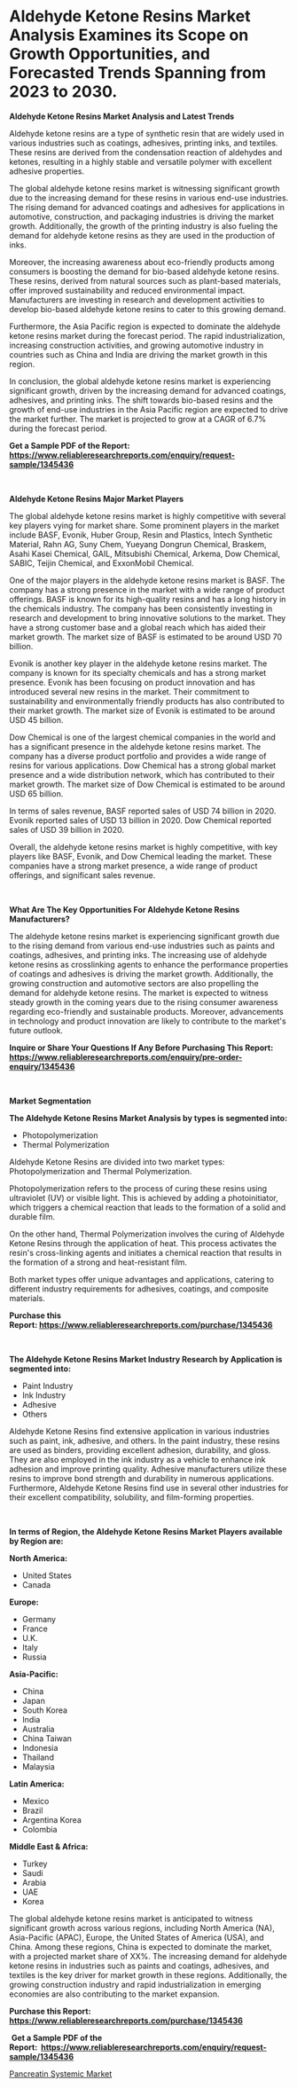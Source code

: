 <p><h1>Aldehyde Ketone Resins Market Analysis Examines its Scope on Growth Opportunities, and Forecasted Trends Spanning from 2023 to 2030.</h1></p><p><strong>Aldehyde Ketone Resins Market Analysis and Latest Trends</strong></p>
<p><p>Aldehyde ketone resins are a type of synthetic resin that are widely used in various industries such as coatings, adhesives, printing inks, and textiles. These resins are derived from the condensation reaction of aldehydes and ketones, resulting in a highly stable and versatile polymer with excellent adhesive properties.</p><p>The global aldehyde ketone resins market is witnessing significant growth due to the increasing demand for these resins in various end-use industries. The rising demand for advanced coatings and adhesives for applications in automotive, construction, and packaging industries is driving the market growth. Additionally, the growth of the printing industry is also fueling the demand for aldehyde ketone resins as they are used in the production of inks.</p><p>Moreover, the increasing awareness about eco-friendly products among consumers is boosting the demand for bio-based aldehyde ketone resins. These resins, derived from natural sources such as plant-based materials, offer improved sustainability and reduced environmental impact. Manufacturers are investing in research and development activities to develop bio-based aldehyde ketone resins to cater to this growing demand.</p><p>Furthermore, the Asia Pacific region is expected to dominate the aldehyde ketone resins market during the forecast period. The rapid industrialization, increasing construction activities, and growing automotive industry in countries such as China and India are driving the market growth in this region.</p><p>In conclusion, the global aldehyde ketone resins market is experiencing significant growth, driven by the increasing demand for advanced coatings, adhesives, and printing inks. The shift towards bio-based resins and the growth of end-use industries in the Asia Pacific region are expected to drive the market further. The market is projected to grow at a CAGR of 6.7% during the forecast period.</p></p>
<p><strong>Get a Sample PDF of the Report:&nbsp; <a href="https://www.reliableresearchreports.com/enquiry/request-sample/1345436">https://www.reliableresearchreports.com/enquiry/request-sample/1345436</a></strong></p>
<p>&nbsp;</p>
<p><strong>Aldehyde Ketone Resins Major Market Players</strong></p>
<p><p>The global aldehyde ketone resins market is highly competitive with several key players vying for market share. Some prominent players in the market include BASF, Evonik, Huber Group, Resin and Plastics, Intech Synthetic Material, Rahn AG, Suny Chem, Yueyang Dongrun Chemical, Braskem, Asahi Kasei Chemical, GAIL, Mitsubishi Chemical, Arkema, Dow Chemical, SABIC, Teijin Chemical, and ExxonMobil Chemical.</p><p>One of the major players in the aldehyde ketone resins market is BASF. The company has a strong presence in the market with a wide range of product offerings. BASF is known for its high-quality resins and has a long history in the chemicals industry. The company has been consistently investing in research and development to bring innovative solutions to the market. They have a strong customer base and a global reach which has aided their market growth. The market size of BASF is estimated to be around USD 70 billion.</p><p>Evonik is another key player in the aldehyde ketone resins market. The company is known for its specialty chemicals and has a strong market presence. Evonik has been focusing on product innovation and has introduced several new resins in the market. Their commitment to sustainability and environmentally friendly products has also contributed to their market growth. The market size of Evonik is estimated to be around USD 45 billion.</p><p>Dow Chemical is one of the largest chemical companies in the world and has a significant presence in the aldehyde ketone resins market. The company has a diverse product portfolio and provides a wide range of resins for various applications. Dow Chemical has a strong global market presence and a wide distribution network, which has contributed to their market growth. The market size of Dow Chemical is estimated to be around USD 65 billion.</p><p>In terms of sales revenue, BASF reported sales of USD 74 billion in 2020. Evonik reported sales of USD 13 billion in 2020. Dow Chemical reported sales of USD 39 billion in 2020.</p><p>Overall, the aldehyde ketone resins market is highly competitive, with key players like BASF, Evonik, and Dow Chemical leading the market. These companies have a strong market presence, a wide range of product offerings, and significant sales revenue.</p></p>
<p>&nbsp;</p>
<p><strong>What Are The Key Opportunities For Aldehyde Ketone Resins Manufacturers?</strong></p>
<p><p>The aldehyde ketone resins market is experiencing significant growth due to the rising demand from various end-use industries such as paints and coatings, adhesives, and printing inks. The increasing use of aldehyde ketone resins as crosslinking agents to enhance the performance properties of coatings and adhesives is driving the market growth. Additionally, the growing construction and automotive sectors are also propelling the demand for aldehyde ketone resins. The market is expected to witness steady growth in the coming years due to the rising consumer awareness regarding eco-friendly and sustainable products. Moreover, advancements in technology and product innovation are likely to contribute to the market's future outlook.</p></p>
<p><strong>Inquire or Share Your Questions If Any Before Purchasing This Report: <a href="https://www.reliableresearchreports.com/enquiry/pre-order-enquiry/1345436">https://www.reliableresearchreports.com/enquiry/pre-order-enquiry/1345436</a></strong></p>
<p>&nbsp;</p>
<p><strong>Market Segmentation</strong></p>
<p><strong>The Aldehyde Ketone Resins Market Analysis by types is segmented into:</strong></p>
<p><ul><li>Photopolymerization</li><li>Thermal Polymerization</li></ul></p>
<p><p>Aldehyde Ketone Resins are divided into two market types: Photopolymerization and Thermal Polymerization. </p><p>Photopolymerization refers to the process of curing these resins using ultraviolet (UV) or visible light. This is achieved by adding a photoinitiator, which triggers a chemical reaction that leads to the formation of a solid and durable film.</p><p>On the other hand, Thermal Polymerization involves the curing of Aldehyde Ketone Resins through the application of heat. This process activates the resin's cross-linking agents and initiates a chemical reaction that results in the formation of a strong and heat-resistant film.</p><p>Both market types offer unique advantages and applications, catering to different industry requirements for adhesives, coatings, and composite materials.</p></p>
<p><strong>Purchase this Report:&nbsp;<a href="https://www.reliableresearchreports.com/purchase/1345436">https://www.reliableresearchreports.com/purchase/1345436</a></strong></p>
<p>&nbsp;</p>
<p><strong>The Aldehyde Ketone Resins Market Industry Research by Application is segmented into:</strong></p>
<p><ul><li>Paint Industry</li><li>Ink Industry</li><li>Adhesive</li><li>Others</li></ul></p>
<p><p>Aldehyde Ketone Resins find extensive application in various industries such as paint, ink, adhesive, and others. In the paint industry, these resins are used as binders, providing excellent adhesion, durability, and gloss. They are also employed in the ink industry as a vehicle to enhance ink adhesion and improve printing quality. Adhesive manufacturers utilize these resins to improve bond strength and durability in numerous applications. Furthermore, Aldehyde Ketone Resins find use in several other industries for their excellent compatibility, solubility, and film-forming properties.</p></p>
<p>&nbsp;</p>
<p><strong>In terms of Region, the Aldehyde Ketone Resins Market Players available by Region are:</strong></p>
<p>
    <p> <strong> North America: </strong>
        <ul>
            <li>United States</li>
            <li>Canada</li>
        </ul>
        </p> 
    <p> <strong> Europe: </strong>
        <ul>
            <li>Germany</li>
            <li>France</li>
            <li>U.K.</li>
            <li>Italy</li>
            <li>Russia</li>
        </ul>
        </p> 
    <p> <strong> Asia-Pacific: </strong>
        <ul>
            <li>China</li>
            <li>Japan</li>
            <li>South Korea</li>
            <li>India</li>
            <li>Australia</li>
            <li>China Taiwan</li>
            <li>Indonesia</li>
            <li>Thailand</li>
            <li>Malaysia</li>
        </ul>
        </p> 
    <p> <strong> Latin America: </strong>
        <ul>
            <li>Mexico</li>
            <li>Brazil</li>
            <li>Argentina Korea</li>
            <li>Colombia</li>
        </ul>
        </p> 
    <p> <strong> Middle East & Africa: </strong>
        <ul>
            <li>Turkey</li>
            <li>Saudi</li>
            <li>Arabia</li>
            <li>UAE</li>
            <li>Korea</li>
        </ul>
    </p>
    </p>
<p><p>The global aldehyde ketone resins market is anticipated to witness significant growth across various regions, including North America (NA), Asia-Pacific (APAC), Europe, the United States of America (USA), and China. Among these regions, China is expected to dominate the market, with a projected market share of XX%. The increasing demand for aldehyde ketone resins in industries such as paints and coatings, adhesives, and textiles is the key driver for market growth in these regions. Additionally, the growing construction industry and rapid industrialization in emerging economies are also contributing to the market expansion.</p></p>
<p><strong>Purchase this Report: <a href="https://www.reliableresearchreports.com/purchase/1345436">https://www.reliableresearchreports.com/purchase/1345436</a></strong></p>
<p>&nbsp;<strong>Get a Sample PDF of the Report:&nbsp;&nbsp;<a href="https://www.reliableresearchreports.com/enquiry/request-sample/1345436">https://www.reliableresearchreports.com/enquiry/request-sample/1345436</a></strong></p>
<p><strong></strong></p>
<p><p><a href="https://github.com/NorbertYates/Market-Research-Report-List-2/blob/main/pancreatin-systemic-market.md">Pancreatin Systemic Market</a></p></p>